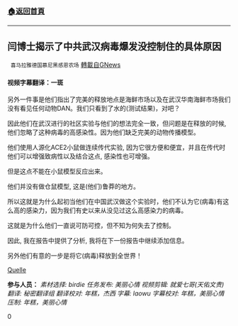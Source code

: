 ###  [:house:返回首頁](https://github.com/ourhimalayas/txt)
---

## 闫博士揭示了中共武汉病毒爆发没控制住的具体原因
` 喜马拉雅德国慕尼黑感恩农场` [轉載自GNews](https://gnews.org/zh-hans/1242229/)

#### 视频字幕翻译：一斑

另外一件事是他们指出了完美的释放地点是海鲜市场以及在武汉华南海鲜市场我们没有看见任何动物DAN。我们只看到了水的(测试结果)，对吧？

因此他们在武汉进行的社区实验与他们的想法完全一致，但问题是在释放的时候, 他们忽略了这种病毒的高感染性。因为他们缺乏完美的动物传播模型。

他们使用人源化ACE2小鼠做连续传代实验, 因为它很方便和便宜，并且在传代时他们可以增强致病性以及结合这点, 感染性也可增强。

但是这点不能在小鼠模型反应出来。

他们并没有做仓鼠模型, 这是(他们)鲁莽的地方。

所以这就是为什么起初当他们在中国武汉做这个实验时，他们不认为它(病毒)有这么高的感染力，因为我们有史以来从没见过这么高感染力的病毒。

这就是为什么他们一直说可防可控，但不知为何失去了控制。

因此, 我在报告中提供了分析, 我将在下一份报告中继续添加信息。

另外他们有意的一步是将它(病毒)释放到全世界！

[Quelle](https://rumble.com/vg79i5-lethal-deception-part-2.html)

**参与人员：**
*素材选择: birdie
任务发布: 美丽心情
视频剪辑: 就爱七哥(天佑文贵)
翻译: 秘密翻译组
翻译校对: 年糕，杰西
字幕: laowu
字幕校对: 年糕，美丽心情
压制: 年糕，美丽心情*

0
